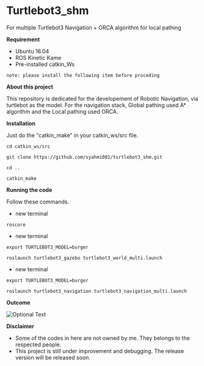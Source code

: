 # Turtlebot3_shm
For multiple Turtlebot3 Navigation + ORCA algorithm for local pathing

**Requirement**


- Ubuntu 16.04
- ROS Kinetic Kame
- Pre-installed catkin_Ws

`note: please install the following item before proceding`

**About this project**


This repository is dedicated for the developement of Robotic Navigation, via turtlebot as the model.
For the navigation stack, Global pathing used A* algorithm and the Local pathing used ORCA.

**Installation**


Just do the "catkin_make" in your catkin_ws/src file.

`cd catkin_ws/src`

`git clone https://github.com/syahmi001/turtlebot3_shm.git`

`cd ..`

`catkin_make`

**Running the code**


Follow these commands.

- new terminal

`roscore`

- new terminal

`export TURTLEBOT3_MODEL=burger`


`roslaunch turtlebot3_gazebo turtlebot3_world_multi.launch`

- new terminal

`export TURTLEBOT3_MODEL=burger`


`roslaunch turtlebot3_navigation turtlebot3_navigation_multi.launch`

**Outcome**


![Optional Text](../master/figures/s1.gif)




**Disclaimer**

- Some of the codes in here are not owned by me. They belongs to the respected people.
- This project is still under improvement and debugging. The release version will be released soon.
